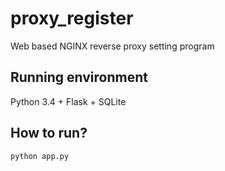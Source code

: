 # proxy_register
Web based NGINX reverse proxy setting program


## Running environment
Python 3.4 + Flask + SQLite

## How to run?

```
python app.py
```

